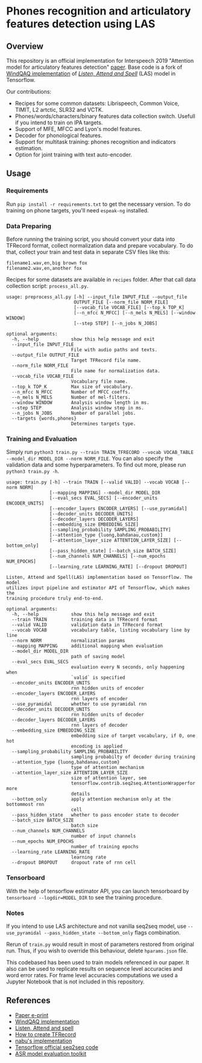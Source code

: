 # Phones recognition and articulatory features detection using LAS

## Overview
This repository is an official implementation for Interspeech 2019 "Attention model for articulatory features detection" [paper][paper_arxiv].
Base code is a fork of [WindQAQ implementation][original_implementation] of [*Listen, Attend and Spell*][las] (LAS) model in Tensorflow.

Our contributions:
* Recipes for some common datasets: Librispeech, Common Voice, TIMIT, L2 artctic, SLR32 and VCTK.
* Phones/words/characters/binary features data collection switch. Usefull if you intend to train on IPA targets.
* Support of MFE, MFCC and Lyon's model features.
* Decoder for phonological features.
* Support for multitask training: phones recognition and indicators estimation. 
* Option for joint training with text auto-encoder.

## Usage

### Requirements
Run `pip install -r requirements.txt` to get the necessary version.
To do training on phone targets, you'll need `espeak-ng` installed.

### Data Preparing
Before running the training script, you should convert your data into TFRecord format, collect normalization data and prepare vocabulary.
To do that, collect your train and test data in separate CSV files like this:
```csv
filename1.wav,en,big brown fox
filename2.wav,en,another fox
```
Recipes for some datasets are available in `recipes` folder.
After that call data collection script: `process_all.py`.
```text
usage: preprocess_all.py [-h] --input_file INPUT_FILE --output_file
                         OUTPUT_FILE [--norm_file NORM_FILE]
                         [--vocab_file VOCAB_FILE] [--top_k TOP_K]
                         [--n_mfcc N_MFCC] [--n_mels N_MELS] [--window WINDOW]
                         [--step STEP] [--n_jobs N_JOBS]

optional arguments:
  -h, --help            show this help message and exit
  --input_file INPUT_FILE
                        File with audio paths and texts.
  --output_file OUTPUT_FILE
                        Target TFRecord file name.
  --norm_file NORM_FILE
                        File name for normalization data.
  --vocab_file VOCAB_FILE
                        Vocabulary file name.
  --top_k TOP_K         Max size of vocabulary.
  --n_mfcc N_MFCC       Number of MFCC coeffs.
  --n_mels N_MELS       Number of mel-filters.
  --window WINDOW       Analysis window length in ms.
  --step STEP           Analysis window step in ms.
  --n_jobs N_JOBS       Number of parallel jobs.
  --targets {words,phones}
                        Determines targets type.
```

### Training and Evaluation
Simply run `python3 train.py --train TRAIN_TFRECORD --vocab VOCAB_TABLE --model_dir MODEL_DIR --norm NORM_FILE`.
You can also specify the validation data and some hyperparameters.
To find out more, please run `python3 train.py -h`.
```text
usage: train.py [-h] --train TRAIN [--valid VALID] --vocab VOCAB [--norm NORM]
                [--mapping MAPPING] --model_dir MODEL_DIR
                [--eval_secs EVAL_SECS] [--encoder_units ENCODER_UNITS]
                [--encoder_layers ENCODER_LAYERS] [--use_pyramidal]
                [--decoder_units DECODER_UNITS]
                [--decoder_layers DECODER_LAYERS]
                [--embedding_size EMBEDDING_SIZE]
                [--sampling_probability SAMPLING_PROBABILITY]
                [--attention_type {luong,bahdanau,custom}]
                [--attention_layer_size ATTENTION_LAYER_SIZE] [--bottom_only]
                [--pass_hidden_state] [--batch_size BATCH_SIZE]
                [--num_channels NUM_CHANNELS] [--num_epochs NUM_EPOCHS]
                [--learning_rate LEARNING_RATE] [--dropout DROPOUT]

Listen, Attend and Spell(LAS) implementation based on Tensorflow. The model
utilizes input pipeline and estimator API of Tensorflow, which makes the
training procedure truly end-to-end.

optional arguments:
  -h, --help            show this help message and exit
  --train TRAIN         training data in TFRecord format
  --valid VALID         validation data in TFRecord format
  --vocab VOCAB         vocabulary table, listing vocabulary line by line
  --norm NORM           normalization params
  --mapping MAPPING     additional mapping when evaluation
  --model_dir MODEL_DIR
                        path of saving model
  --eval_secs EVAL_SECS
                        evaluation every N seconds, only happening when
                        `valid` is specified
  --encoder_units ENCODER_UNITS
                        rnn hidden units of encoder
  --encoder_layers ENCODER_LAYERS
                        rnn layers of encoder
  --use_pyramidal       whether to use pyramidal rnn
  --decoder_units DECODER_UNITS
                        rnn hidden units of decoder
  --decoder_layers DECODER_LAYERS
                        rnn layers of decoder
  --embedding_size EMBEDDING_SIZE
                        embedding size of target vocabulary, if 0, one hot
                        encoding is applied
  --sampling_probability SAMPLING_PROBABILITY
                        sampling probabilty of decoder during training
  --attention_type {luong,bahdanau,custom}
                        type of attention mechanism
  --attention_layer_size ATTENTION_LAYER_SIZE
                        size of attention layer, see
                        tensorflow.contrib.seq2seq.AttentionWrapperfor more
                        details
  --bottom_only         apply attention mechanism only at the bottommost rnn
                        cell
  --pass_hidden_state   whether to pass encoder state to decoder
  --batch_size BATCH_SIZE
                        batch size
  --num_channels NUM_CHANNELS
                        number of input channels
  --num_epochs NUM_EPOCHS
                        number of training epochs
  --learning_rate LEARNING_RATE
                        learning rate
  --dropout DROPOUT     dropout rate of rnn cell
```

### Tensorboard
With the help of tensorflow estimator API, you can launch tensorboard by `tensorboard --logdir=MODEL_DIR`  to see the training procedure.

### Notes

If you intend to use LAS architecture and not vanilla seq2seq model,
use `--use_pyramidal --pass_hidden_state --bottom_only` flags combination.

Rerun of `train.py` would result in most of parameters restored from original run.
Thus, if you wish to override this behaviour, delete `hparams.json` file.

This codebased has been used to train models referenced in our paper. It also can be used to replicate results on sequence level accuracies and word error rates.
For frame level accuracies computations we used a Jupyter Notebook that is not included in this repository.  

## References

- [Paper e-print][paper_arxiv]
- [WindQAQ implementation][original_implementation]
- [Listen, Attend and spell][las]
- [How to create TFRecord][sequence_example]
- [nabu's implementation][nabu]
- [Tensorflow official seq2seq code][nmt]
- [ASR model evaluation toolkit][asr_eval]

[paper_arxiv]: https://arxiv.org/pdf/1907.01914.pdf
[original_implementation]: https://github.com/WindQAQ/listen-attend-and-spell
[nabu]: https://github.com/vrenkens/nabu
[nmt]: https://github.com/tensorflow/nmt
[las]: https://arxiv.org/pdf/1508.01211.pdf
[sequence_example]: https://github.com/tensorflow/magenta/blob/master/magenta/common/sequence_example_lib.py
[asr_eval]: https://github.com/belambert/asr-evaluation
